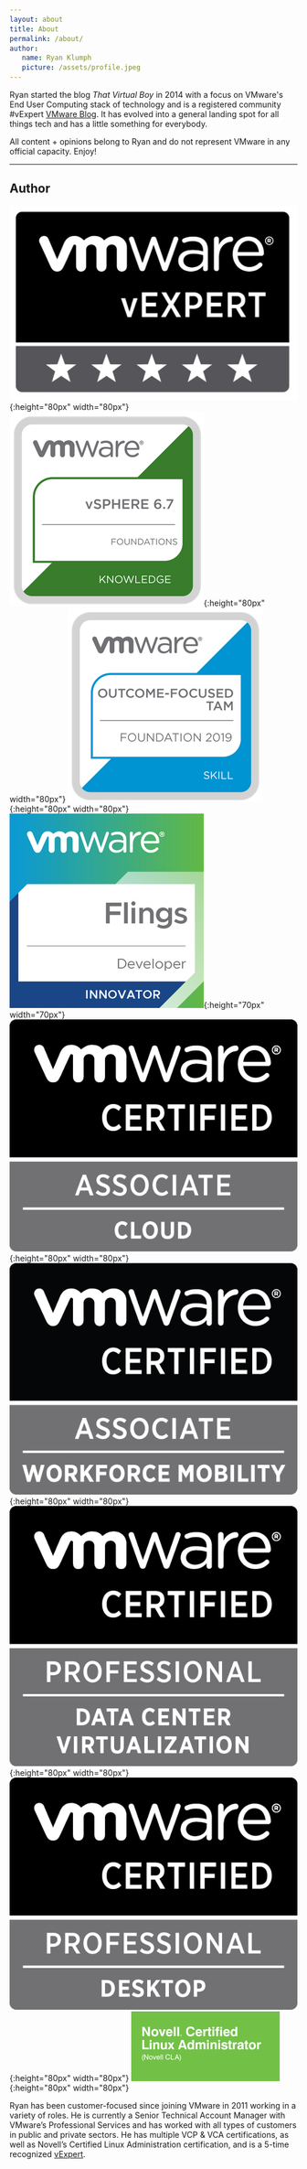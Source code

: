 ```yaml
---
layout: about
title: About
permalink: /about/
author:
   name: Ryan Klumph
   picture: /assets/profile.jpeg
---
```


Ryan started the blog _That Virtual Boy_ in 2014 with a focus on VMware's End User Computing stack of technology and is a registered community #vExpert [VMware Blog](https://blogs.vmware.com). It has evolved into a general landing spot for all things tech and has a little something for everybody.

All content + opinions belong to Ryan and do not represent VMware in any official capacity. Enjoy!

-----
## Author

![stars](/assets/certs/stars.png){:height="80px" width="80px"}
![stars](/assets/certs/foundations.png){:height="80px" width="80px"}
![stars](/assets/certs/ofa.png){:height="80px" width="80px"}
![stars](/assets/certs/fling.png){:height="70px" width="70px"}
![stars](/assets/certs/VCA-Cloud.png){:height="80px" width="80px"}
![stars](/assets/certs/VCA-WM.png){:height="80px" width="80px"}
![stars](/assets/certs/VCP-DCV.png){:height="80px" width="80px"}
![stars](/assets/certs/VCP-DT.png){:height="80px" width="80px"}
![stars](/assets/certs/cla.png){:height="80px" width="80px"}

Ryan has been customer-focused since joining VMware in 2011 working in a variety of roles. He is currently a Senior Technical Account Manager with VMware’s Professional Services and has worked with all types of customers in public and private sectors. He has multiple VCP & VCA certifications, as well as Novell’s Certified Linux Administration certification, and is a 5-time recognized [vExpert](https://vexpert.vmware.com/directory/1274).
